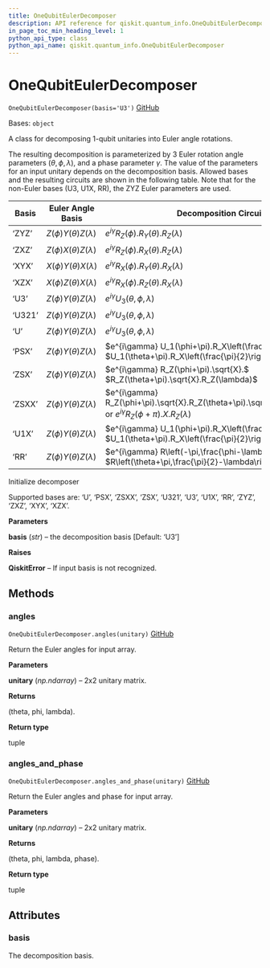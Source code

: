 ```yaml
---
title: OneQubitEulerDecomposer
description: API reference for qiskit.quantum_info.OneQubitEulerDecomposer
in_page_toc_min_heading_level: 1
python_api_type: class
python_api_name: qiskit.quantum_info.OneQubitEulerDecomposer
---
```


# OneQubitEulerDecomposer

<span id="qiskit.quantum_info.OneQubitEulerDecomposer" />

`OneQubitEulerDecomposer(basis='U3')` [GitHub](https://github.com/qiskit/qiskit/tree/stable/0.19/qiskit/quantum_info/synthesis/one_qubit_decompose.py "view source code")

Bases: `object`

A class for decomposing 1-qubit unitaries into Euler angle rotations.

The resulting decomposition is parameterized by 3 Euler rotation angle parameters $(\theta, \phi, \lambda)$, and a phase parameter $\gamma$. The value of the parameters for an input unitary depends on the decomposition basis. Allowed bases and the resulting circuits are shown in the following table. Note that for the non-Euler bases (U3, U1X, RR), the ZYZ Euler parameters are used.

| Basis  | Euler Angle Basis              | Decomposition Circuit                                                                                                    |
| ------ | ------------------------------ | ------------------------------------------------------------------------------------------------------------------------ |
| ‘ZYZ’  | $Z(\phi) Y(\theta) Z(\lambda)$ | $e^{i\gamma} R_Z(\phi).R_Y(\theta).R_Z(\lambda)$                                                                         |
| ‘ZXZ’  | $Z(\phi) X(\theta) Z(\lambda)$ | $e^{i\gamma} R_Z(\phi).R_X(\theta).R_Z(\lambda)$                                                                         |
| ‘XYX’  | $X(\phi) Y(\theta) X(\lambda)$ | $e^{i\gamma} R_X(\phi).R_Y(\theta).R_X(\lambda)$                                                                         |
| ‘XZX’  | $X(\phi) Z(\theta) X(\lambda)$ | $e^{i\gamma} R_X(\phi).R_Z(\theta).R_X(\lambda)$                                                                         |
| ‘U3’   | $Z(\phi) Y(\theta) Z(\lambda)$ | $e^{i\gamma} U_3(\theta,\phi,\lambda)$                                                                                   |
| ‘U321’ | $Z(\phi) Y(\theta) Z(\lambda)$ | $e^{i\gamma} U_3(\theta,\phi,\lambda)$                                                                                   |
| ‘U’    | $Z(\phi) Y(\theta) Z(\lambda)$ | $e^{i\gamma} U_3(\theta,\phi,\lambda)$                                                                                   |
| ‘PSX’  | $Z(\phi) Y(\theta) Z(\lambda)$ | $e^{i\gamma} U_1(\phi+\pi).R_X\left(\frac{\pi}{2}\right).$ $U_1(\theta+\pi).R_X\left(\frac{\pi}{2}\right).U_1(\lambda)$  |
| ‘ZSX’  | $Z(\phi) Y(\theta) Z(\lambda)$ | $e^{i\gamma} R_Z(\phi+\pi).\sqrt{X}.$ $R_Z(\theta+\pi).\sqrt{X}.R_Z(\lambda)$                                            |
| ‘ZSXX’ | $Z(\phi) Y(\theta) Z(\lambda)$ | $e^{i\gamma} R_Z(\phi+\pi).\sqrt{X}.R_Z(\theta+\pi).\sqrt{X}.R_Z(\lambda)$ or $e^{i\gamma} R_Z(\phi+\pi).X.R_Z(\lambda)$ |
| ‘U1X’  | $Z(\phi) Y(\theta) Z(\lambda)$ | $e^{i\gamma} U_1(\phi+\pi).R_X\left(\frac{\pi}{2}\right).$ $U_1(\theta+\pi).R_X\left(\frac{\pi}{2}\right).U_1(\lambda)$  |
| ‘RR’   | $Z(\phi) Y(\theta) Z(\lambda)$ | $e^{i\gamma} R\left(-\pi,\frac{\phi-\lambda+\pi}{2}\right).$ $R\left(\theta+\pi,\frac{\pi}{2}-\lambda\right)$            |

Initialize decomposer

Supported bases are: ‘U’, ‘PSX’, ‘ZSXX’, ‘ZSX’, ‘U321’, ‘U3’, ‘U1X’, ‘RR’, ‘ZYZ’, ‘ZXZ’, ‘XYX’, ‘XZX’.

**Parameters**

**basis** (*str*) – the decomposition basis \[Default: ‘U3’]

**Raises**

**QiskitError** – If input basis is not recognized.

## Methods

### angles

<span id="qiskit.quantum_info.OneQubitEulerDecomposer.angles" />

`OneQubitEulerDecomposer.angles(unitary)` [GitHub](https://github.com/qiskit/qiskit/tree/stable/0.19/qiskit/quantum_info/synthesis/one_qubit_decompose.py "view source code")

Return the Euler angles for input array.

**Parameters**

**unitary** (*np.ndarray*) – 2x2 unitary matrix.

**Returns**

(theta, phi, lambda).

**Return type**

tuple

### angles\_and\_phase

<span id="qiskit.quantum_info.OneQubitEulerDecomposer.angles_and_phase" />

`OneQubitEulerDecomposer.angles_and_phase(unitary)` [GitHub](https://github.com/qiskit/qiskit/tree/stable/0.19/qiskit/quantum_info/synthesis/one_qubit_decompose.py "view source code")

Return the Euler angles and phase for input array.

**Parameters**

**unitary** (*np.ndarray*) – 2x2 unitary matrix.

**Returns**

(theta, phi, lambda, phase).

**Return type**

tuple

## Attributes

<span id="qiskit.quantum_info.OneQubitEulerDecomposer.basis" />

### basis

The decomposition basis.

